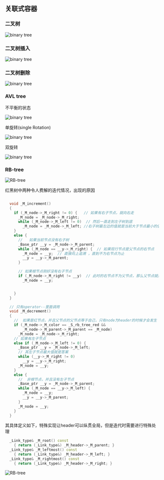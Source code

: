  
## 关联式容器


### 二叉树


![binary tree](image/binary_tree.png)




### 二叉树插入

![binary tree](image/binary_tree_insert.png)

### 二叉树删除

![binary tree](image/binary_tree_delete.png)


### AVL tree

不平衡的状态

![binary tree](image/AVL_tree_unbalanced.png)

单旋转(single Rotation)

![binary tree](image/AVL_tree_unbalanced.png)

双旋转

![binary tree](image/AVL_tree_double_rotation.png)


### RB-tree

![RB-tree](image/RB_tree.png)

红黑树中两种令人费解的迭代情况，出现的原因

```cpp

  void _M_increment()
  {
    if (_M_node->_M_right != 0) {   // 如果有右子节点，就向右走
      _M_node = _M_node->_M_right;
      while (_M_node->_M_left != 0)  // 然后一直走到左子树到底
        _M_node = _M_node->_M_left; //右子树最左边的值就是当前大于节点最小的值，树底部最后一个值就是
    }
    else {
      //   如果当前节点没有右子树
      _Base_ptr __y = _M_node->_M_parent;
      while (_M_node == __y->_M_right) {  // 如果现行节点是父节点的右节点
        _M_node = __y;  // 直接向上追溯 ，直到不为右节点为止
        __y = __y->_M_parent;
      }

      // 如果根节点刚好没有右子节点
      if (_M_node->_M_right != __y)  // 此时的右节点不为父节点，那么父节点就是答案
        _M_node = __y;


    }
  }

  // 只有operator--里面调用
  void _M_decrement()
  {
    //  如果是红节点，并且父节点的父节点等于自己，只有node为header的时候才会发生
    if (_M_node->_M_color == _S_rb_tree_red &&
        _M_node->_M_parent->_M_parent == _M_node)
      _M_node = _M_node->_M_right;
    // 如果有左子节点
    else if (_M_node->_M_left != 0) {
      _Base_ptr __y = _M_node->_M_left;
      // 其左子节点最大值就是答案
      while (__y->_M_right != 0)
        __y = __y->_M_right;
      _M_node = __y;
    }
    else {
      //  非根节点，并且没有左子节点
      _Base_ptr __y = _M_node->_M_parent;
      while (_M_node == __y->_M_left) {
        _M_node = __y;
        __y = __y->_M_parent;
      }
      _M_node = __y;
    }
  }
```
其具体定义如下，特殊实现让header可以纵贯全局，但是迭代时需要进行特殊处理
```cpp
  _Link_type& _M_root() const 
    { return (_Link_type&) _M_header->_M_parent; }
  _Link_type& _M_leftmost() const 
    { return (_Link_type&) _M_header->_M_left; }
  _Link_type& _M_rightmost() const 
    { return (_Link_type&) _M_header->_M_right; }
```

![RB-tree](image/RB_tree_++_--.png)



























